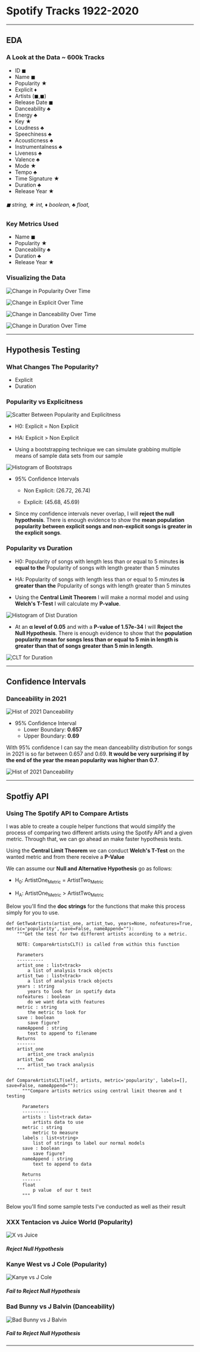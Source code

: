 # Spotify Tracks 1922-2020
---
## EDA

### A Look at the Data ~ 600k Tracks

* ID ◼
* Name ◼
* Popularity ★
* Explicit ♦
* Artists (◼,◼)
* Release Date ◼
* Danceability ♣
* Energy ♣
* Key  ★
* Loudness ♣
* Speechiness ♣
* Acousticness ♣
* Instrumentalness ♣
* Liveness ♣
* Valence ♣
* Mode	 ★
* Tempo ♣
* Time Signature  ★
* Duration ♣
* Release Year ★

###### ◼ string, ★ int, ♦ boolean, ♣ float,  

### Key Metrics Used
* Name ◼
* Popularity ★
* Danceability ♣
* Duration ♣
* Release Year ★

### Visualizing the Data

![Change in Popularity Over Time](./plots/years-plotted-popularity.png)

![Change in Explicit Over Time](./plots/years-plotted-explicit.png)

![Change in Danceability Over Time](./plots/years-plotted-danceability.png)

![Change in Duration Over Time](./plots/years-plotted-duration.png)

---

## Hypothesis Testing

### What Changes The Popularity?

* Explicit
* Duration

### Popularity vs Explicitness

![Scatter Between Popularity and Explicitness](./plots/cat-scatter-explicit-pop.png)

* H0: Explicit = Non Explicit

* HA: Explicit > Non Explicit

* Using a bootstrapping technique we can simulate grabbing multiple means of sample data sets from our sample

![Histogram of Bootstraps](./plots/bootstrapped-explicit-popularity.png)

* 95% Confidence Intervals
  * Non Explicit: (26.72, 26.74)

  * Explicit: (45.68, 45.69)

* Since my confidence intervals never overlap, I will __reject the null hypothesis__. There is enough evidence to show the __mean population popularity between explicit songs and non-explicit songs is greater in the explicit songs__.

### Popularity vs Duration

* H0: Popularity of songs with length less than or equal to 5 minutes __is equal to the__  Popularity of songs with length greater than 5 minutes

* HA: Popularity of songs with length less than or equal to 5 minutes __is greater than the__  Popularity of songs with length greater than 5 minutes

* Using the __Central Limit Theorem__ I will make a normal model and using __Welch's T-Test__ I will calculate my __P-value__.

![Histogram of Dist Duration](./plots/popularity-hist-durations_lte5_gt5.png)

* At an __α level of 0.05__ and with a __P-value of 1.57e-34__ I will __Reject the Null Hypothesis__. There is enough evidence to show that the __population popularity mean for songs less than or equal to 5 min in length is greater than that of songs greater than 5 min in length__.

![CLT for Duration](./plots/duration_popularity_clt_norm.png)

---

## Confidence Intervals

### Danceability in 2021

![Hist of 2021 Danceability](./plots/popularity-hist-danceability-2021.png)

* 95% Confidence Interval
  * Lower Boundary: __0.657__
  * Upper Boundary: __0.69__

With 95% confidence I can say the mean danceability distribution for songs in 2021 is so far between 0.657 and 0.69. __It would be very surprising if by the end of the year the mean popularity was higher than 0.7__.

![Hist of 2021 Danceability](./plots/danceability-2021.png)

---

## Spotfiy API

### Using The Spotify API to Compare Artists

I was able to create a couple helper functions that would simplify the process of comparing two different artists using the Spotify API and a given metric. Through that, we can go ahead an make faster hypothesis tests.

Using the __Central Limit Theorem__ we can conduct __Welch's T-Test__ on the wanted metric and from there receive a __P-Value__

We can assume our __Null and Alternative Hypothesis__ go as follows:
  * H<sub>0</sub>: ArtistOne<sub>Metric</sub> = ArtistTwo<sub>Metric</sub>

  * H<sub>A</sub>: ArtistOne<sub>Metric</sub> > ArtistTwo<sub>Metric</sub>

Below you'll find the __doc strings__ for the functions that make this process simply for you to use.

```
def GetTwoArtists(artist_one, artist_two, years=None, nofeatures=True, metric='popularity', save=False, nameAppend=""):
    """Get the test for two different artists according to a metric.

    NOTE: CompareArtistsCLT() is called from within this function

    Parameters
    ----------
    artist_one : list<track>
        a list of analysis track objects
    artist_two : list<track>
        a list of analysis track objects
    years : string
        years to look for in spotify data
    nofeatures : boolean
        do we want data with features
    metric : string
        the metric to look for
    save : boolean
        save figure?
    nameAppend : string
        text to append to filename
    Returns
    -------
    artist_one
        artist_one track analysis
    artist_two
        artist_two track analysis
    """

def CompareArtistsCLT(self, artists, metric='popularity', labels=[], save=False, nameAppend=""):
      """Compare artists metrics using central limit theorem and t testing

      Parameters
      ----------
      artists : list<track data>
          artists data to use
      metric : string
          metric to measure
      labels : list<string>
          list of strings to label our normal models
      save : boolean
          save figure?
      nameAppend : string
          text to append to data

      Returns
      -------
      float
          p value  of our t test
      """
```

Below you'll find some sample tests I've conducted as well as their result

### XXX Tentacion vs Juice World (Popularity)

![X vs Juice](./plots/comparison-testing-popularity-XXX_Tentacion>Juice_World-.png)

##### __Reject Null Hypothesis__

### Kanye West vs J Cole (Popularity)

![Kanye vs J Cole](./plots/comparison-testing-popularity-J_Cole>Kanye_West-.png)

##### __Fail to Reject Null Hypothesis__

### Bad Bunny vs J Balvin (Danceability)

![Bad Bunny vs J Balvin](./plots/comparison-testing-danceability-Bad_Bunny>J_Balvin-.png)

##### __Fail to Reject Null Hypothesis__

---
